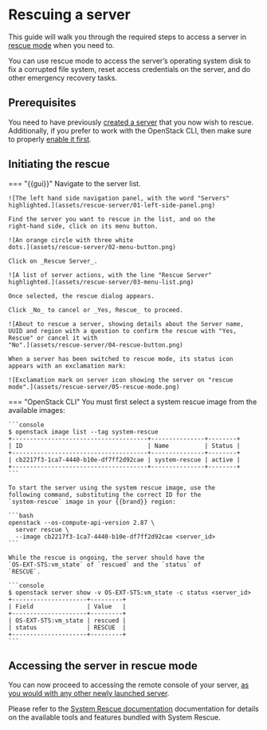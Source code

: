# Rescuing a server

This guide will walk you through the required steps to access a server
in
[rescue mode](https://docs.openstack.org/nova/latest/user/rescue.html)
when you need to.

You can use rescue mode to access the server’s operating system disk
to fix a corrupted file system, reset access credentials on the
server, and do other emergency recovery tasks.


## Prerequisites

You need to have previously [created a server](new-server.md) that you
now wish to rescue. Additionally, if you prefer to work with the
OpenStack CLI, then make sure to properly [enable it
first](../../getting-started/enable-openstack-cli.md).


## Initiating the rescue

=== "{{gui}}"
    Navigate to the server list.

    ![The left hand side navigation panel, with the word "Servers"
    highlighted.](assets/rescue-server/01-left-side-panel.png)

    Find the server you want to rescue in the list, and on the
    right-hand side, click on its menu button.

    ![An orange circle with three white
    dots.](assets/rescue-server/02-menu-button.png)

    Click on _Rescue Server_.

    ![A list of server actions, with the line "Rescue Server"
    highlighted.](assets/rescue-server/03-menu-list.png)

    Once selected, the rescue dialog appears.

    Click _No_ to cancel or _Yes, Rescue_ to proceed.

    ![About to rescue a server, showing details about the Server name,
    UUID and region with a question to confirm the rescue with "Yes,
    Rescue" or cancel it with
    "No".](assets/rescue-server/04-rescue-button.png)

    When a server has been switched to rescue mode, its status icon
    appears with an exclamation mark:

    ![Exclamation mark on server icon showing the server on "rescue
    mode".](assets/rescue-server/05-rescue-mode.png)

=== "OpenStack CLI"
    You must first select a system rescue image from the available
    images:

    ```console
    $ openstack image list --tag system-rescue
    +--------------------------------------+---------------+--------+
    | ID                                   | Name          | Status |
    +--------------------------------------+---------------+--------+
    | cb2217f3-1ca7-4440-b10e-df7ff2d92cae | system-rescue | active |
    +--------------------------------------+---------------+--------+
    ```

    To start the server using the system rescue image, use the
    following command, substituting the correct ID for the
    `system-rescue` image in your {{brand}} region:

    ```bash
    openstack --os-compute-api-version 2.87 \
      server rescue \
      --image cb2217f3-1ca7-4440-b10e-df7ff2d92cae <server_id>
    ```

    While the rescue is ongoing, the server should have the
    `OS-EXT-STS:vm_state` of `rescued` and the `status` of
    `RESCUE`.

    ```console
    $ openstack server show -v OS-EXT-STS:vm_state -c status <server_id>
    +---------------------+---------+
    | Field               | Value   |
    +---------------------+---------+
    | OS-EXT-STS:vm_state | rescued |
    | status              | RESCUE  |
    +---------------------+---------+
    ```

## Accessing the server in rescue mode

You can now proceed to accessing the remote console of your server,
[as you would with any other newly launched
server](new-server.md#connecting-to-the-server-console).

Please refer to the [System Rescue
documentation](https://www.system-rescue.org/manual/) documentation
for details on the available tools and features bundled with System
Rescue.

